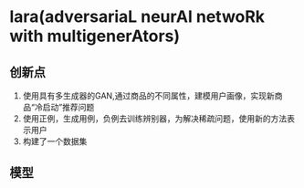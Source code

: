 # lara(adversariaL neurAl netwoRk with multigenerAtors)

## 创新点

1. 使用具有多生成器的GAN,通过商品的不同属性，建模用户画像，实现新商品“冷启动”推荐问题
2. 使用正例，生成用例，负例去训练辨别器，为解决稀疏问题，使用新的方法表示用户
3. 构建了一个数据集

## 模型

